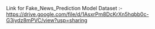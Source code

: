 Link for Fake_News_Prediction Model Dataset :- https://drive.google.com/file/d/1AsxrPm8DcKrXn5hqbb0c-G3iydz8mPVC/view?usp=sharing
